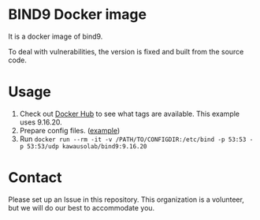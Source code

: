 # BIND9 Docker image

It is a docker image of bind9.

To deal with vulnerabilities, the version is fixed and built from the source code. 

# Usage

1. Check out [Docker Hub](https://hub.docker.com/repository/docker/kawausolab/bind9/tags) to see what tags are available. This example uses 9.16.20. 
2. Prepare config files. ([example](https://github.com/marineotter/bind9-docker-example/tree/main/conf))
3. Run `docker run --rm -it -v /PATH/TO/CONFIGDIR:/etc/bind -p 53:53 -p 53:53/udp kawausolab/bind9:9.16.20`

# Contact

Please set up an Issue in this repository. This organization is a volunteer, but we will do our best to accommodate you. 
